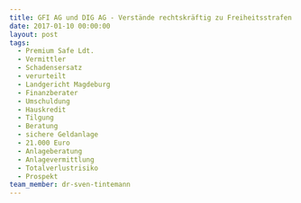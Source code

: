 ```yaml
---
title: GFI AG und DIG AG - Verstände rechtskräftig zu Freiheitsstrafen verurteilt
date: 2017-01-10 00:00:00
layout: post
tags:
  - Premium Safe Ldt.
  - Vermittler
  - Schadensersatz
  - verurteilt
  - Landgericht Magdeburg
  - Finanzberater
  - Umschuldung
  - Hauskredit
  - Tilgung
  - Beratung
  - sichere Geldanlage
  - 21.000 Euro
  - Anlageberatung
  - Anlagevermittlung
  - Totalverlustrisiko
  - Prospekt
team_member: dr-sven-tintemann
---
```


